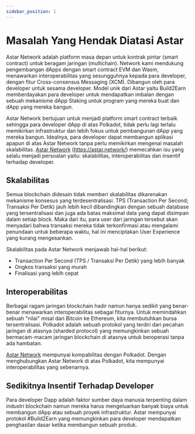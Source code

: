 ```yaml
---
sidebar_position: 1
---
```


# Masalah Yang Hendak Diatasi Astar

Astar Network adalah platform masa depan untuk kontrak pintar (smart contract) untuk beragam jaringan (multichain). Network kami mendukung pengembangan dApps dengan smart contract EVM dan Wasm, menawarkan interoperabilitas yang sesungguhnya kepada para developer, dengan fitur Cross-consensus Messaging (XCM). Dibangun oleh para developer untuk sesama developer. Model unik dari Astar yaitu Build2Earn memberdayakan para developer untuk mendapatkan imbalan dengan sebuah mekanisme dApp Staking untuk program yang mereka buat dan dApp yang mereka bangun.

Astar Network bertujuan untuk menjadi platform smart contract terbaik sehingga para developer dApp di atas Polkadot, tidak perlu lagi terlalu memikirkan infrastruktur dan lebih fokus untuk pembangunan dApp yang mereka bangun. Idealnya, para developer dapat membangun aplikasi apapun di atas Astar Network tanpa perlu memikirkan mengenai masalah skalabilitas. [Astar Network] (https://astar.network/) memecahkan isu yang selalu menjadi persoalan yaitu: skalabilitas, interoperabilitas dan insentif terhadap developer.

## Skalabilitas

Semua blockchain didesain tidak memberi skalabilitas dikarenakan mekanisme konsesus yang terdesentralisasi. TPS (Transaction Per Second; Transaksi Per Detik) jauh lebih kecil dibandingkan dengan sebuah database yang tersentralisasi dan juga ada batas maksimal data yang dapat disimpan dalam setiap block. Maka dari itu, para user dari jaringan tersebut akan menyadari bahwa transaksi mereka tidak terkonfirmasi atau mengalami penundaan untuk beberapa waktu, hal ini menciptakan User Experience yang kurang mengesankan.

Skalabilitas pada Astar Network menjawab hal-hal berikut:

- Transaction Per Second (TPS / Transaksi Per Detik) yang lebih banyak
- Ongkos transaksi yang murah
- Finalisasi yang lebih cepat

## Interoperabilitas

Berbagai ragam jaringan blockchain hadir namun hanya sedikit yang benar-benar menawarkan interoperabilitas sebagai fiturnya. Untuk memindahkan sebuah "nilai" misal dari Bitcoin ke Ethereum, kita membutuhkan bursa tersentralisasi. Polkadot adalah sebuah protokol yang terdiri dari pecahan jaringan di atasnya (sharded protocol) yang memungkinkan sebuah bermacam-macam jaringan blockchain di atasnya untuk beroperasi tanpa ada hambatan.

[Astar Network][] mempunyai kompabilitas dengan Polkadot. Dengan menghubungkan Astar Network di atas Polkadot, kita mempunyai interoperabilitas yang sebenarnya.

## Sedikitnya Insentif Terhadap Developer
 Para developer Dapp adalah faktor sumber daya manusia terpenting dalam industri blockchain namun mereka harus mengeluarkan banyak biaya untuk membangun dApp atau sebuah proyek infrastruktur. Astar mempunyai protokol #Build2Earn yang memungkinkan para developer mendapatkan penghasilan dasar ketika membangun sebuah produk.

[Astar Network]: https://astar.network/